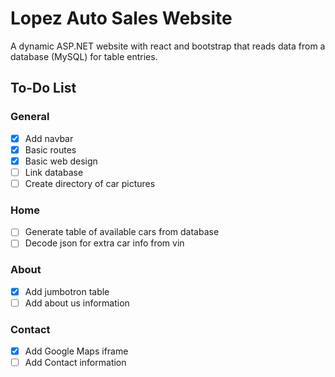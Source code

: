 # Lopez Auto Sales Website

A dynamic ASP.NET website with react and bootstrap that reads data from a database (MySQL) for table entries.

## To-Do List
### General
- [x] Add navbar
- [x] Basic routes
- [x] Basic web design
- [ ] Link database
- [ ] Create directory of car pictures
### Home
- [ ] Generate table of available cars from database
- [ ] Decode json for extra car info from vin
### About
- [x] Add jumbotron table
- [ ] Add about us information
### Contact
- [x] Add Google Maps iframe
- [ ] Add Contact information
